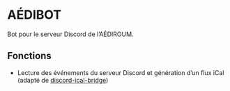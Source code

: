 # AÉDIBOT

Bot pour le serveur Discord de l’AÉDIROUM.

## Fonctions

* Lecture des événements du serveur Discord et génération d’un flux iCal (adapté de [discord-ical-bridge](https://github.com/emiliarepo/discord-ical-bridge))
